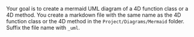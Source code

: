 Your goal is to create a mermaid UML diagram of a 4D function class or a 4D method.
You create a markdown file with the same name as the 4D function class or the 4D method in the `Project/Diagrams/Mermaid` folder. Suffix the file name with `_uml`.
